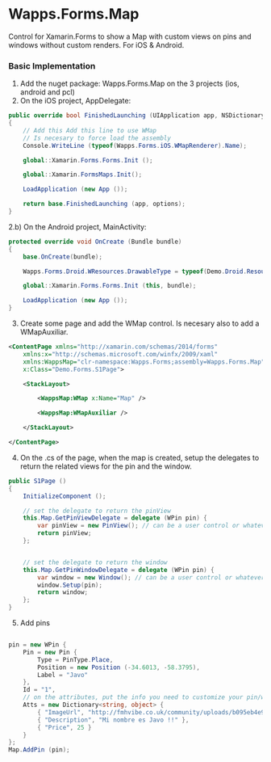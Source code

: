 # Wapps.Forms.Map
Control for Xamarin.Forms to show a Map with custom views on pins and windows without custom renders. For iOS &amp; Android.



### Basic Implementation
1) Add the nuget package: Wapps.Forms.Map on the 3 projects (ios, android and pcl)
2) On the iOS project, AppDelegate:
```c#
public override bool FinishedLaunching (UIApplication app, NSDictionary options)
{
	// Add this Add this line to use WMap
	// Is necesary to force load the assembly
	Console.WriteLine (typeof(Wapps.Forms.iOS.WMapRenderer).Name);

	global::Xamarin.Forms.Forms.Init ();

	global::Xamarin.FormsMaps.Init();

	LoadApplication (new App ());

	return base.FinishedLaunching (app, options);
}
```
2.b) On the Android project, MainActivity:
```c#
protected override void OnCreate (Bundle bundle)
{
	base.OnCreate(bundle);

	Wapps.Forms.Droid.WResources.DrawableType = typeof(Demo.Droid.Resource.Drawable);

	global::Xamarin.Forms.Forms.Init (this, bundle);

	LoadApplication (new App ());
}
```

3) Create some page and add the WMap control. Is necesary also to add a WMapAuxiliar.

```xml
<ContentPage xmlns="http://xamarin.com/schemas/2014/forms"
	xmlns:x="http://schemas.microsoft.com/winfx/2009/xaml"
	xmlns:WappsMap="clr-namespace:Wapps.Forms;assembly=Wapps.Forms.Map"
	x:Class="Demo.Forms.S1Page">

 	<StackLayout>

 		<WappsMap:WMap x:Name="Map" />

 		<WappsMap:WMapAuxiliar />

 	</StackLayout>

</ContentPage>
```

4) On the .cs of the page, when the map is created, setup the delegates to return the related views for the pin and the window.

```c#
public S1Page ()
{
	InitializeComponent ();

	// set the delegate to return the pinView
	this.Map.GetPinViewDelegate = delegate (WPin pin) {
		var pinView = new PinView(); // can be a user control or whatever
		return pinView;
	};


	// set the delegate to return the window
	this.Map.GetPinWindowDelegate = delegate (WPin pin) {
		var window = new Window(); // can be a user control or whatever
		window.Setup(pin);
		return window;
	};			
}
```

5) Add pins
```c#

pin = new WPin {
	Pin = new Pin {
		Type = PinType.Place,
		Position = new Position (-34.6013, -58.3795),
		Label = "Javo"
	},
	Id = "1",
	// on the attributes, put the info you need to customize your pin/window
	Atts = new Dictionary<string, object> {
		{ "ImageUrl", "http://fmhvibe.co.uk/community/uploads/b095eb4e9b8fae5afef6fa79a509a1ab.jpg" },
		{ "Description", "Mi nombre es Javo !!" },
		{ "Price", 25 }
	}
};
Map.AddPin (pin);

```

